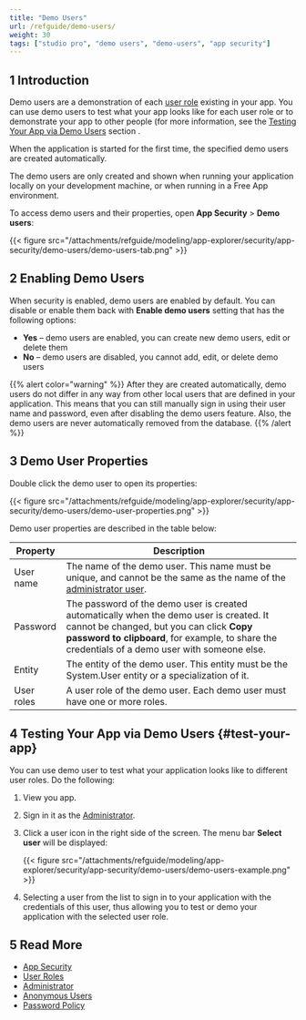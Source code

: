 ```yaml
---
title: "Demo Users"
url: /refguide/demo-users/
weight: 30
tags: ["studio pro", "demo users", "demo-users", "app security"]
---
```


## 1 Introduction

Demo users are a demonstration of each [user role](/refguide/user-roles/) existing in your app. You can use demo users to test what your app looks like for each user role or to demonstrate your app to other people (for more information, see the [Testing Your App via Demo Users](#test-your-app) section . 

When the application is started for the first time, the specified demo users are created automatically.

The demo users are only created and shown when running your application locally on your development machine, or when running in a Free App environment.

To access demo users and their properties, open **App Security** > **Demo users**:

{{< figure src="/attachments/refguide/modeling/app-explorer/security/app-security/demo-users/demo-users-tab.png" >}}

## 2 Enabling Demo Users

When security is enabled, demo users are enabled by default. You can disable or enable them back with **Enable demo users** setting that has the following options:

* **Yes** – demo users are enabled, you can create new demo users, edit or delete them
* **No** – demo users are disabled, you cannot add, edit, or delete demo users

{{% alert color="warning" %}}
After they are created automatically, demo users do not differ in any way from other local users that are defined in your application. This means that you can still manually sign in using their user name and password, even after disabling the demo users feature. Also, the demo users are never automatically removed from the database.
{{% /alert %}}

## 3 Demo User Properties

Double click the demo user to open its properties:

{{< figure src="/attachments/refguide/modeling/app-explorer/security/app-security/demo-users/demo-user-properties.png" >}}

Demo user properties are described in the table below:

| Property   | Description                                                  |
| ---------- | ------------------------------------------------------------ |
| User name  | The name of the demo user. This name must be unique, and cannot be the same as the name of the [administrator user](/refguide/administrator/). |
| Password   | The password of the demo user is created automatically when the demo user is created. It cannot be changed, but you can click **Copy password to clipboard**, for example, to share the credentials of a demo user with someone else. |
| Entity     | The entity of the demo user. This entity must be the System.User entity or a specialization of it. |
| User roles | A user role of the demo user. Each demo user must have one or more roles. |

## 4 Testing Your App via Demo Users {#test-your-app}

You can use demo user to test what your application looks like to different user roles. Do the following:

1. View you app.
2. Sign in it as the [Administrator](/refguide/administrator/).
3. Click a user icon in the right side of the screen. The menu bar **Select user** will be displayed: 

    {{< figure src="/attachments/refguide/modeling/app-explorer/security/app-security/demo-users/demo-users-example.png" >}}

4. Selecting a user from the list to sign in to your application with the credentials of this user, thus allowing you to test or demo your application with the selected user role.

## 5 Read More

* [App Security](/refguide/app-security/)
* [User Roles](/refguide/user-roles/)
* [Administrator](/refguide/administrator/)
* [Anonymous Users](/refguide/anonymous-users/)
* [Password Policy](/refguide/password-policy/)
